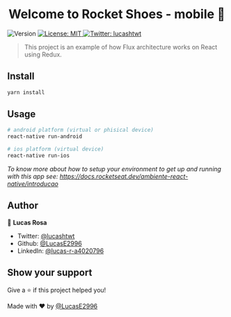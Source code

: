 <h1 align="center">Welcome to Rocket Shoes - mobile 👋</h1>
<p>
  <img alt="Version" src="https://img.shields.io/badge/version-1.o.o-blue.svg?cacheSeconds=2592000" />
  <a href="#" target="_blank">
    <img alt="License: MIT" src="https://img.shields.io/badge/License-MIT-yellow.svg" />
  </a>
  <a href="https://twitter.com/lucashtwt" target="_blank">
    <img alt="Twitter: lucashtwt" src="https://img.shields.io/twitter/follow/lucashtwt.svg?style=social" />
  </a>
</p>

> This project is an example of how Flux architecture works on React using Redux.

## Install

```sh
yarn install
```

## Usage

```sh
# android platform (virtual or phisical device)
react-native run-android

# ios platform (virtual device)
react-native run-ios
```

*To know more about how to setup your environment to get up and running with this app see: https://docs.rocketseat.dev/ambiente-react-native/introducao*

## Author

👤 **Lucas Rosa**

* Twitter: [@lucashtwt](https://twitter.com/lucashtwt)
* Github: [@LucasE2996](https://github.com/LucasE2996)
* LinkedIn: [@lucas-r-a4020796](https://linkedin.com/in/lucas-r-a4020796)

## Show your support

Give a ⭐️ if this project helped you!

Made with ❤️ by [@LucasE2996](https://github.com/LucasE2996)
